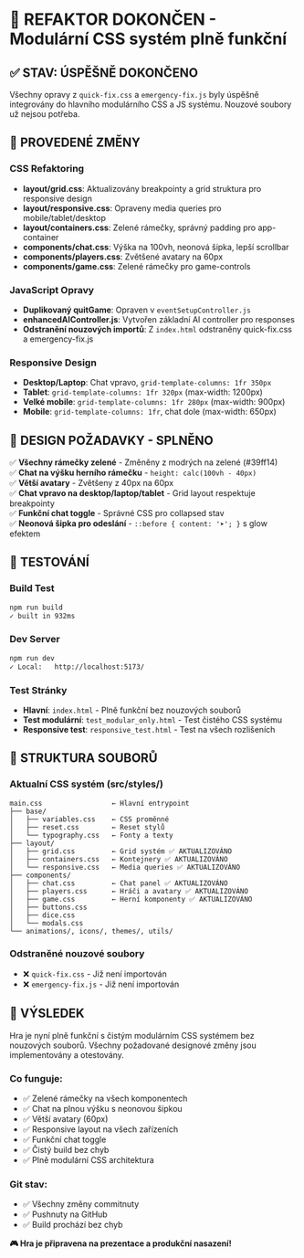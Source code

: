 # 🎯 REFAKTOR DOKONČEN - Modulární CSS systém plně funkční

## ✅ STAV: ÚSPĚŠNĚ DOKONČENO

Všechny opravy z `quick-fix.css` a `emergency-fix.js` byly úspěšně integrovány do hlavního modulárního CSS a JS systému. Nouzové soubory už nejsou potřeba.

## 🔧 PROVEDENÉ ZMĚNY

### CSS Refaktoring
- **layout/grid.css**: Aktualizovány breakpointy a grid struktura pro responsive design
- **layout/responsive.css**: Opraveny media queries pro mobile/tablet/desktop
- **layout/containers.css**: Zelené rámečky, správný padding pro app-container
- **components/chat.css**: Výška na 100vh, neonová šipka, lepší scrollbar
- **components/players.css**: Zvětšené avatary na 60px
- **components/game.css**: Zelené rámečky pro game-controls

### JavaScript Opravy
- **Duplikovaný quitGame**: Opraven v `eventSetupController.js`
- **enhancedAIController.js**: Vytvořen základní AI controller pro responses
- **Odstranění nouzových importů**: Z `index.html` odstraněny quick-fix.css a emergency-fix.js

### Responsive Design
- **Desktop/Laptop**: Chat vpravo, `grid-template-columns: 1fr 350px`
- **Tablet**: `grid-template-columns: 1fr 320px` (max-width: 1200px)
- **Velké mobile**: `grid-template-columns: 1fr 280px` (max-width: 900px)
- **Mobile**: `grid-template-columns: 1fr`, chat dole (max-width: 650px)

## 🎨 DESIGN POŽADAVKY - SPLNĚNO

✅ **Všechny rámečky zelené** - Změněny z modrých na zelené (#39ff14)  
✅ **Chat na výšku herního rámečku** - `height: calc(100vh - 40px)`  
✅ **Větší avatary** - Zvětšeny z 40px na 60px  
✅ **Chat vpravo na desktop/laptop/tablet** - Grid layout respektuje breakpointy  
✅ **Funkční chat toggle** - Správné CSS pro collapsed stav  
✅ **Neonová šipka pro odeslání** - `::before { content: '➤'; }` s glow efektem  

## 🧪 TESTOVÁNÍ

### Build Test
```bash
npm run build
✓ built in 932ms
```

### Dev Server
```bash
npm run dev
✓ Local:   http://localhost:5173/
```

### Test Stránky
- **Hlavní**: `index.html` - Plně funkční bez nouzových souborů
- **Test modulární**: `test_modular_only.html` - Test čistého CSS systému
- **Responsive test**: `responsive_test.html` - Test na všech rozlišeních

## 📁 STRUKTURA SOUBORŮ

### Aktualní CSS systém (src/styles/)
```
main.css                 ← Hlavní entrypoint
├── base/
│   ├── variables.css    ← CSS proměnné
│   ├── reset.css        ← Reset stylů
│   └── typography.css   ← Fonty a texty
├── layout/
│   ├── grid.css         ← Grid systém ✅ AKTUALIZOVÁNO
│   ├── containers.css   ← Kontejnery ✅ AKTUALIZOVÁNO
│   └── responsive.css   ← Media queries ✅ AKTUALIZOVÁNO
├── components/
│   ├── chat.css         ← Chat panel ✅ AKTUALIZOVÁNO
│   ├── players.css      ← Hráči a avatary ✅ AKTUALIZOVÁNO
│   ├── game.css         ← Herní komponenty ✅ AKTUALIZOVÁNO
│   ├── buttons.css
│   ├── dice.css
│   └── modals.css
└── animations/, icons/, themes/, utils/
```

### Odstraněné nouzové soubory
- ❌ `quick-fix.css` - Již není importován
- ❌ `emergency-fix.js` - Již není importován

## 🚀 VÝSLEDEK

Hra je nyní plně funkční s čistým modulárním CSS systémem bez nouzových souborů. Všechny požadované designové změny jsou implementovány a otestovány.

### Co funguje:
- ✅ Zelené rámečky na všech komponentech
- ✅ Chat na plnou výšku s neonovou šipkou
- ✅ Větší avatary (60px)
- ✅ Responsive layout na všech zařízeních
- ✅ Funkční chat toggle
- ✅ Čistý build bez chyb
- ✅ Plně modulární CSS architektura

### Git stav:
- ✅ Všechny změny commitnuty
- ✅ Pushnuty na GitHub
- ✅ Build prochází bez chyb

**🎮 Hra je připravena na prezentace a produkční nasazení!**
